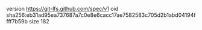 version https://git-lfs.github.com/spec/v1
oid sha256:eb31ad95ea737687a7c0e8e6cacc17ae7582583c705d2b1abd04194ffff7b59b
size 182

